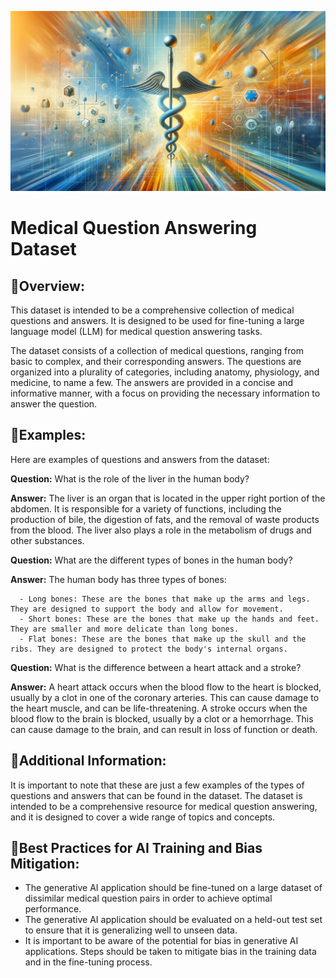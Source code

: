 ![medquestion](docs/medquestion.png)

# Medical Question Answering Dataset

## 💁**Overview:**

This dataset is intended to be a comprehensive collection of medical questions and answers. It is designed to be used for fine-tuning a large language model (LLM) for medical question answering tasks.

The dataset consists of a collection of medical questions, ranging from basic to complex, and their corresponding answers. The questions are organized into a plurality of categories, including anatomy, physiology, and medicine, to name a few. The answers are provided in a concise and informative manner, with a focus on providing the necessary information to answer the question.

## 📖**Examples:**

Here are examples of questions and answers from the dataset:

**Question:** What is the role of the liver in the human body?

**Answer:** The liver is an organ that is located in the upper right portion of the abdomen. It is responsible for a variety of functions, including the production of bile, the digestion of fats, and the removal of waste products from the blood. The liver also plays a role in the metabolism of drugs and other substances.

**Question:** What are the different types of bones in the human body?

**Answer:** The human body has three types of bones:

      - Long bones: These are the bones that make up the arms and legs. They are designed to support the body and allow for movement.
      - Short bones: These are the bones that make up the hands and feet. They are smaller and more delicate than long bones.
      - Flat bones: These are the bones that make up the skull and the ribs. They are designed to protect the body's internal organs.

**Question:** What is the difference between a heart attack and a stroke?

**Answer:** A heart attack occurs when the blood flow to the heart is blocked, usually by a clot in one of the coronary arteries. This can cause damage to the heart muscle, and can be life-threatening.
A stroke occurs when the blood flow to the brain is blocked, usually by a clot or a hemorrhage. This can cause damage to the brain, and can result in loss of function or death.

## 💁**Additional Information:**

It is important to note that these are just a few examples of the types of questions and answers that can be found in the dataset. The dataset is intended to be a comprehensive resource for medical question answering, and it is designed to cover a wide range of topics and concepts.

## 🧐**Best Practices for AI Training and Bias Mitigation:**

- The generative AI application should be fine-tuned on a large dataset of dissimilar medical question pairs in order to achieve optimal performance.
- The generative AI application should be evaluated on a held-out test set to ensure that it is generalizing well to unseen data.
- It is important to be aware of the potential for bias in generative AI applications. Steps should be taken to mitigate bias in the training data and in the fine-tuning process.
